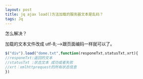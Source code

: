 ```yaml
---
layout: post
title: jq ajax load()方法加载的服务器文本是乱码？
tags: Jq
---
```


怎么解决？

加载的文本文件改成 utf-8;-->跟页面编码一样就可以了。

```js
$("div").load("dome.txt",function(responeTxt,statusTxt,xrt){
//responeTxt:返回的文本
//statusTxt :状态文本 成功或者失败
//xrt：xmlhttprequest的所有状态信息
})
```